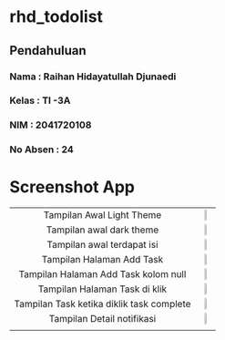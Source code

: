 # rhd_todolist

## Pendahuluan

### **Nama**      : Raihan Hidayatullah Djunaedi
### **Kelas**     : TI -3A
### **NIM**       : 2041720108
### **No Absen**  : 24
# 

# Screenshot App

<table>
  <tr align="center">
    <td>
    Tampilan Awal Light Theme
    <td> <img src="https://user-images.githubusercontent.com/95725937/207313465-dd8328a3-a4ea-463c-aff6-651f5632e17d.png" width=40% height=40%></td>
    </td>
    </tr>
    <tr align="center">
    <td>    
    Tampilan awal dark theme
    <td><img src="https://user-images.githubusercontent.com/95725937/207313800-2649e590-8499-441c-a5f3-de0651bfb4c5.png" width=40% height=40%></td>
    </td>
    </tr>
    <tr align="center">
    <td>
    Tampilan awal terdapat isi
    <td><img src="https://user-images.githubusercontent.com/95725937/207313923-269bee4c-7460-4a38-b31f-9d447c9998a7.png" width=40% height=40%></td>
    </td>
    </tr>
    <tr align="center">
    <td>
    Tampilan Halaman Add Task
    <td><img src="https://user-images.githubusercontent.com/95725937/207314168-d2a7f956-a7eb-4b94-880b-619e5b5e19fb.png" width=40% height=40%></td>
    </td>
    </tr>
    <tr align="center">
    <td>
    Tampilan Halaman Add Task kolom null
    <td><img src="https://user-images.githubusercontent.com/95725937/207314198-1ffcc40e-9ac2-4b9b-bcde-d7cc06373467.png" width=40% height=40%></td>
    </td>
    </tr>
    <tr align="center">
    <td>
    Tampilan Halaman Task di klik
    <td><img src="https://user-images.githubusercontent.com/95725937/207314885-c2efb7e1-e36f-4244-be59-720d55706085.png" width=40% height=40%></td>
    </td>
    </tr>
    <tr align="center">
    <td>
    Tampilan Task ketika diklik task complete
    <td><img src="https://user-images.githubusercontent.com/95725937/207314893-8e39be9a-079a-4f45-ac96-54eb8081660a.png" width=40% height=40%></td>
    </td>
    </tr>
    <tr align="center">
    <td>
    Tampilan Detail notifikasi
    <td><img src="https://user-images.githubusercontent.com/95725937/207314850-32f8f70b-d8bf-4a04-aa98-13faf2664089.png" width=40% height=40%></td>
    </td>
    </tr>
    <tr align="center">
    <td>
  </tr>
 </table>

